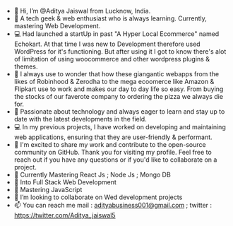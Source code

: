 - 👋 Hi, I’m @Aditya Jaiswal from Lucknow, India. 
- 🤺  A tech geek & web enthusiast who is always learning. Currently, mastering Web Development.
- 💻 Had launched a startUp in past "A Hyper Local Ecommerce" named Echokart. At that time I was new to Development therefore used WordPress for it's functioning. But      after using it I got to know there's alot of limitation of using woocommerce and other wordpress plugins & themes. 
- 🐧 I always use to wonder that how these giangantic webapps from the likes of Robinhood & Zerodha to the mega ecoomerce like Amazon & Flipkart use to work and makes our     day to day life so easy. From buying the stocks of our faverote company to ordering the pizza we always die for.
- 👨‍ Passionate about technology and always eager to learn and stay up to date with the latest developments in the field.
- 💻 In my previous projects, I have worked on developing and maintaining web applications, ensuring that they are user-friendly & performant.
- 🍎 I'm excited to share my work and contribute to the open-source community on GitHub. Thank you for visiting my profile. Feel free to reach out if you have any questions   or if you'd like to collaborate on a project.
- 💞️ Currently Mastering React Js ; Node Js ; Mongo DB
- 👀 Into Full Stack Web Development
- 🌱 Mastering JavaScript
- 💞️ I’m looking to collaborate on Wed development projects 
- 📫 You can reach me mail : adityabusiness001@gmail.com ; twitter : https://twitter.com/Aditya_jaiswal5
<!---
Adj-001/Adj-001 is a ✨ special ✨ repository because its `README.md` (this file) appears on your GitHub profile.
You can click the Preview link to take a look at your changes.
--->
